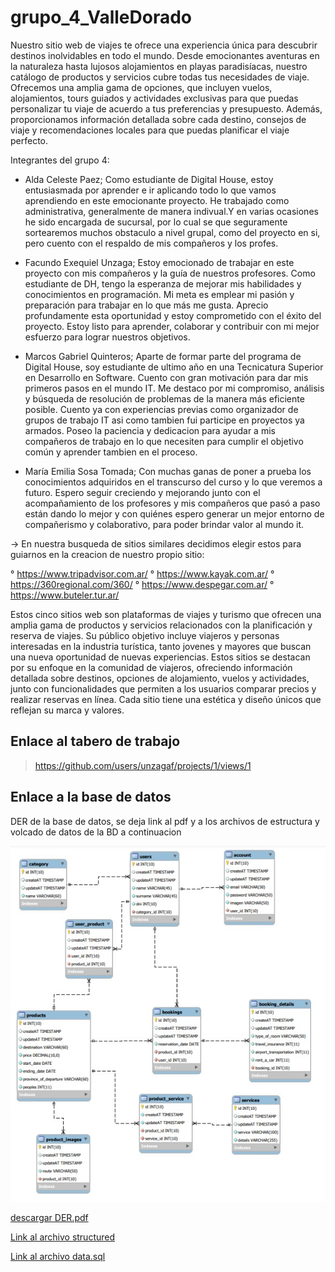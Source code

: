 # grupo_4_ValleDorado

Nuestro sitio web de viajes te ofrece una experiencia única para descubrir destinos inolvidables en todo el mundo. Desde emocionantes aventuras en la naturaleza hasta lujosos alojamientos en playas paradisíacas, nuestro catálogo de productos y servicios cubre todas tus necesidades de viaje. Ofrecemos una amplia gama de opciones, que incluyen vuelos, alojamientos, tours guiados y actividades exclusivas para que puedas personalizar tu viaje de acuerdo a tus preferencias y presupuesto. Además, proporcionamos información detallada sobre cada destino, consejos de viaje y recomendaciones locales para que puedas planificar el viaje perfecto.

Integrantes del grupo 4:

   - Alda Celeste Paez; Como estudiante de Digital House, estoy entusiasmada por aprender e ir aplicando todo lo que vamos aprendiendo en este emocionante proyecto. He trabajado como administrativa, generalmente de manera indivual.Y en varias ocasiones he sido encargada de sucursal, por lo cual se que  seguramente sortearemos muchos obstaculo a nivel grupal, como del proyecto en si, pero cuento con el respaldo de mis compañeros y los profes.

   - Facundo Exequiel Unzaga; Estoy emocionado de trabajar en este proyecto con mis compañeros y la guía de nuestros profesores. Como estudiante de DH, tengo la esperanza de mejorar mis habilidades y conocimientos en programación. Mi meta es emplear mi pasión y preparación para trabajar en lo que más me gusta. Aprecio profundamente esta oportunidad y estoy comprometido con el éxito del proyecto. Estoy listo para aprender, colaborar y contribuir con mi mejor esfuerzo para lograr nuestros objetivos.

   - Marcos Gabriel Quinteros; Aparte de formar parte del programa de Digital House, soy estudiante de ultimo año en una  Tecnicatura Superior en Desarrollo en Software. Cuento con gran motivación para dar mis primeros pasos en el mundo IT. Me destaco por mi compromiso, análisis y búsqueda de resolución de problemas de la manera más eficiente posible. Cuento ya con experiencias previas como organizador de grupos de trabajo IT asi como tambien fui participe en proyectos ya armados. Poseo la paciencia y dedicacion para ayudar a mis compañeros de trabajo en lo que necesiten para cumplir el objetivo común y aprender tambien en el proceso.
   
   - María Emilia Sosa Tomada; Con muchas ganas de poner a prueba los conocimientos adquiridos en el transcurso del curso y lo que veremos a futuro. Espero seguir creciendo y mejorando junto con el acompañamiento de los profesores y mis compañeros que pasó a paso están dando lo mejor y con quiénes espero generar un mejor entorno de compañerismo y colaborativo, para poder brindar valor al mundo it.

-> En nuestra busqueda de sitios similares decidimos elegir estos para guiarnos en la creacion de nuestro propio sitio:

° https://www.tripadvisor.com.ar/
° https://www.kayak.com.ar/
° https://360regional.com/360/
° https://www.despegar.com.ar/
° https://www.buteler.tur.ar/

Estos cinco sitios web son plataformas de viajes y turismo que ofrecen una amplia gama de productos y servicios relacionados con la planificación y reserva de viajes. Su público objetivo incluye viajeros y personas interesadas en la industria turística, tanto jovenes y mayores que buscan una nueva oportunidad de nuevas experiencias. Estos sitios se destacan por su enfoque en la comunidad de viajeros, ofreciendo información detallada sobre destinos, opciones de alojamiento, vuelos y actividades, junto con funcionalidades que permiten a los usuarios comparar precios y realizar reservas en línea. Cada sitio tiene una estética y diseño únicos que reflejan su marca y valores.


## Enlace al tabero de trabajo

>https://github.com/users/unzagaf/projects/1/views/1


## Enlace a la base de datos
DER de la base de datos, se deja link al pdf y a los archivos de estructura y volcado de datos de la BD a continuacion

![DER](./src/dataBase/seeders/DiagramaER.jpg)

<a href="./src/dataBase/seeders/diagrama_relacional.pdf" download>descargar DER.pdf</a>


<a href='./src/dataBase/seeders/valle_dorado_structured.sql'>Link al archivo structured</a>

<a href='./src/dataBase/seeders/valle_dorado_data.sql'>Link al archivo data.sql</a>